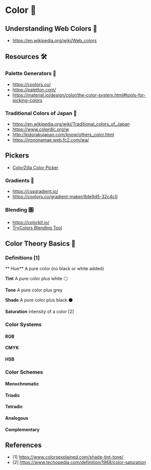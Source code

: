 # Color 🌈

## Understanding Web Colors 🤔

- https://en.wikipedia.org/wiki/Web_colors

## Resources 🛠️
### Palette Generators 🎨

- https://coolors.co/
- https://paletton.com/
- https://material.io/design/color/the-color-system.html#tools-for-picking-colors


### Traditional Colors of Japan 🏯
- https://en.wikipedia.org/wiki/Traditional_colors_of_Japan
- https://www.colordic.org/w
- http://kidorakujapan.com/know/others_color.html
- https://irononamae.web.fc2.com/wa/

## Pickers
- [ColorZilla Color Picker](https://www.colorzilla.com/)


### Gradients 📐
- https://cssgradient.io/
- https://coolors.co/gradient-maker/8de9d5-32c4c0

### Blending 🎛️

- https://colorkit.io/
- [TryColors Blending Tool](https://trycolors.com/)


## Color Theory Basics 🌈

### Definitions [1]

** Hue** 
A pure color (no black or white added)

**Tint**
A pure color plus white ⚪️

**Tone**
A pure color plus grey 

**Shade**
A pure color plus black ⚫️

**Saturation**
intensity of a color [2]

### Color Systems

#### RGB

#### CMYK

#### HSB

### Color Schemes

#### Monochromatic

#### Triadic

#### Tetradic

#### Analogous

#### Complementary


## References
- [1] https://www.colorsexplained.com/shade-tint-tone/
- [2] https://www.techopedia.com/definition/1968/color-saturation
